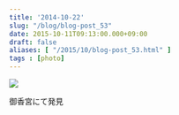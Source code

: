 ```yaml
---
title: '2014-10-22'
slug: "/blog/blog-post_53"
date: 2015-10-11T09:13:00.000+09:00
draft: false
aliases: [ "/2015/10/blog-post_53.html" ]
tags : [photo]
---
```


  
![](http://68.media.tumblr.com/a618f430d738932f55e14d91cecdadfb/tumblr_nw1o2wYxoG1rwrdpxo1_1280.jpg)  

  
  

御香宮にて発見